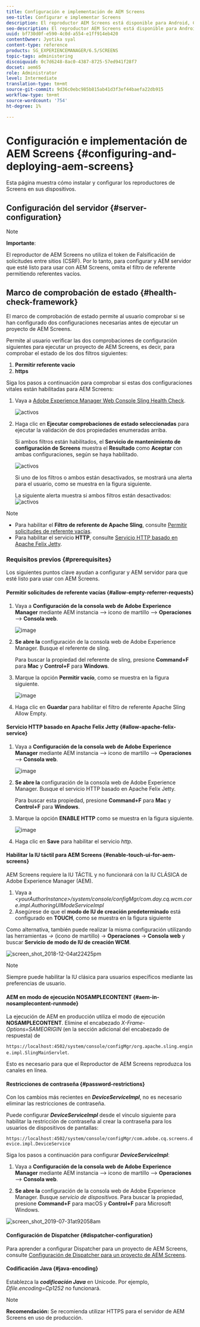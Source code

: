 ```yaml
---
title: Configuración e implementación de AEM Screens
seo-title: Configurar e implementar Screens
description: El reproductor AEM Screens está disponible para Android, Chrome OS, iOS y Windows. Esta página describe la configuración y la implementación de AEM Screens y también resume las directrices de selección h/w para el dispositivo de reproducción.
seo-description: El reproductor AEM Screens está disponible para Android, Chrome OS, iOS y Windows. Esta página describe la configuración y la implementación de AEM Screens y también resume las directrices de selección h/w para el dispositivo de reproducción.
uuid: bf730d0f-e590-4c0d-a554-e1ff914eb420
contentOwner: Jyotika syal
content-type: reference
products: SG_EXPERIENCEMANAGER/6.5/SCREENS
topic-tags: administering
discoiquuid: 0c7d6248-8ac0-4387-8725-57ed941f28f7
docset: aem65
role: Administrator
level: Intermediate
translation-type: tm+mt
source-git-commit: 9d36c0ebc985b815ab41d3f3ef44baefa22db915
workflow-type: tm+mt
source-wordcount: '754'
ht-degree: 1%

---
```



# Configuración e implementación de AEM Screens {#configuring-and-deploying-aem-screens}

Esta página muestra cómo instalar y configurar los reproductores de Screens en sus dispositivos.

## Configuración del servidor {#server-configuration}

>[!NOTE]
>
>**Importante**:
>
>El reproductor de AEM Screens no utiliza el token de Falsificación de solicitudes entre sitios (CSRF). Por lo tanto, para configurar y AEM servidor que esté listo para usar con AEM Screens, omita el filtro de referente permitiendo referentes vacíos.

## Marco de comprobación de estado {#health-check-framework}

El marco de comprobación de estado permite al usuario comprobar si se han configurado dos configuraciones necesarias antes de ejecutar un proyecto de AEM Screens.

Permite al usuario verificar las dos comprobaciones de configuración siguientes para ejecutar un proyecto de AEM Screens, es decir, para comprobar el estado de los dos filtros siguientes:

1. **Permitir referente vacío**
2. **https**

Siga los pasos a continuación para comprobar si estas dos configuraciones vitales están habilitadas para AEM Screens:

1. Vaya a [Adobe Experience Manager Web Console Sling Health Check](http://localhost:4502/system/console/healthcheck?tags=screensconfigs&amp;overrideGlobalTimeout=).

   ![activos](assets/health-check1.png)


2. Haga clic en **Ejecutar comprobaciones de estado seleccionadas** para ejecutar la validación de dos propiedades enumeradas arriba.

   Si ambos filtros están habilitados, el **Servicio de mantenimiento de configuración de Screens** muestra el **Resultado** como **Aceptar** con ambas configuraciones, según se haya habilitado.

   ![activos](assets/health-check2.png)

   Si uno de los filtros o ambos están desactivados, se mostrará una alerta para el usuario, como se muestra en la figura siguiente.

   La siguiente alerta muestra si ambos filtros están desactivados:
   ![activos](assets/health-check3.png)

>[!NOTE]
>
>* Para habilitar el **Filtro de referente de Apache Sling**, consulte [Permitir solicitudes de referente vacías](/help/user-guide/configuring-screens-introduction.md#allow-empty-referrer-requests).
>* Para habilitar el servicio **HTTP**, consulte [Servicio HTTP basado en Apache Felix Jetty](/help/user-guide/configuring-screens-introduction.md#allow-apache-felix-service).


### Requisitos previos {#prerequisites}

Los siguientes puntos clave ayudan a configurar y AEM servidor para que esté listo para usar con AEM Screens.

#### Permitir solicitudes de referente vacías {#allow-empty-referrer-requests}

1. Vaya a **Configuración de la consola web de Adobe Experience Manager** mediante AEM instancia —> icono de martillo —> **Operaciones** —> **Consola web**.

   ![image](assets/config/empty-ref1.png)

1. **Se abre la** configuración de la consola web de Adobe Experience Manager. Busque el referente de sling.

   Para buscar la propiedad del referente de sling, presione **Command+F** para **Mac** y **Control+F** para **Windows**.

1. Marque la opción **Permitir vacío**, como se muestra en la figura siguiente.

   ![image](assets/config/empty-ref2.png)

1. Haga clic en **Guardar** para habilitar el filtro de referente Apache Sling Allow Empty.


#### Servicio HTTP basado en Apache Felix Jetty {#allow-apache-felix-service}

1. Vaya a **Configuración de la consola web de Adobe Experience Manager** mediante AEM instancia —> icono de martillo —> **Operaciones** —> **Consola web**.

   ![image](assets/config/empty-ref1.png)

1. **Se abre la** configuración de la consola web de Adobe Experience Manager. Busque el servicio HTTP basado en Apache Felix Jetty.

   Para buscar esta propiedad, presione **Command+F** para **Mac** y **Control+F** para **Windows**.

1. Marque la opción **ENABLE HTTP** como se muestra en la figura siguiente.

   ![image](assets/config/config-1.png)

1. Haga clic en **Save** para habilitar el servicio *http*.

#### Habilitar la IU táctil para AEM Screens {#enable-touch-ui-for-aem-screens}

AEM Screens requiere la IU TÁCTIL y no funcionará con la IU CLÁSICA de Adobe Experience Manager (AEM).

1. Vaya a *&lt;yourAuthorInstance>/system/console/configMgr/com.day.cq.wcm.core.impl.AuthoringUIModeServiceImpl*
1. Asegúrese de que el **modo de IU de creación predeterminado** está configurado en **TOUCH**, como se muestra en la figura siguiente

Como alternativa, también puede realizar la misma configuración utilizando las herramientas *->* (icono de martillo) -> **Operaciones** -> **Consola web** y buscar **Servicio de modo de IU de creación WCM**.

![screen_shot_2018-12-04at22425pm](assets/screen_shot_2018-12-04at22425pm.png)

>[!NOTE]
>
>Siempre puede habilitar la IU clásica para usuarios específicos mediante las preferencias de usuario.

#### AEM en modo de ejecución NOSAMPLECONTENT {#aem-in-nosamplecontent-runmode}

La ejecución de AEM en producción utiliza el modo de ejecución **NOSAMPLECONTENT**. Elimine el encabezado *X-Frame-Options=SAMEORIGIN* (en la sección adicional del encabezado de respuesta) de

`https://localhost:4502/system/console/configMgr/org.apache.sling.engine.impl.SlingMainServlet`.

Esto es necesario para que el Reproductor de AEM Screens reproduzca los canales en línea.

#### Restricciones de contraseña {#password-restrictions}

Con los cambios más recientes en ***DeviceServiceImpl***, no es necesario eliminar las restricciones de contraseña.

Puede configurar ***DeviceServiceImpl*** desde el vínculo siguiente para habilitar la restricción de contraseña al crear la contraseña para los usuarios de dispositivos de pantallas:

`https://localhost:4502/system/console/configMgr/com.adobe.cq.screens.device.impl.DeviceService`

Siga los pasos a continuación para configurar ***DeviceServiceImpl***:

1. Vaya a **Configuración de la consola web de Adobe Experience Manager** mediante AEM instancia —> icono de martillo —> **Operaciones** —> **Consola web**.

1. **Se abre la** configuración de la consola web de Adobe Experience Manager. Busque *servicio de dispositivos*. Para buscar la propiedad, presione **Command+F** para macOS y **Control+F** para Microsoft Windows.

![screen_shot_2019-07-31at92058am](assets/screen_shot_2019-07-31at92058am.png)

#### Configuración de Dispatcher {#dispatcher-configuration}

Para aprender a configurar Dispatcher para un proyecto de AEM Screens, consulte [Configuración de Dispatcher para un proyecto de AEM Screens](dispatcher-configurations-aem-screens.md).

#### Codificación Java {#java-encoding}

Establezca la ***codificación Java*** en Unicode. Por ejemplo, *Dfile.encoding=Cp1252* no funcionará.

>[!NOTE]
>**Recomendación:**
>Se recomienda utilizar HTTPS para el servidor de AEM Screens en uso de producción.








